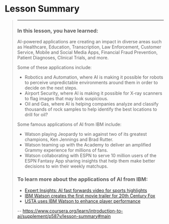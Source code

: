 # Lesson Summary
> 
> * * *
> 
> ### In this lesson, you have learned:
> 
> AI-powered applications are creating an impact in diverse areas such as Healthcare, Education, Transcription, Law Enforcement, Customer Service, Mobile and Social Media Apps, Financial Fraud Prevention, Patient Diagnoses, Clinical Trials, and more.
> 
> Some of these applications include:
> 
> *   Robotics and Automation, where AI is making it possible for robots to perceive unpredictable environments around them in order to decide on the next steps.
> *   Airport Security, where AI is making it possible for X-ray scanners to flag images that may look suspicious.
> *   Oil and Gas, where AI is helping companies analyze and classify thousands of rock samples to help identify the best locations to drill for oil?
> 
> Some famous applications of AI from IBM include:
> 
> *   Watson playing Jeopardy to win against two of its greatest champions, Ken Jennings and Brad Rutter.
> *   Watson teaming up with the Academy to deliver an amplified Grammy experience for millions of fans.
> *   Watson collaborating with ESPN to serve 10 million users of the ESPN Fantasy App sharing insights that help them make better decisions to win their weekly matchups.
> 
> ### To learn more about the applications of AI from IBM:
> 
> *   [Expert Insights: AI fast forwards video for sports highlights](https://www.ibm.com/downloads/cas/XKEPLEJD "AI fast forwards video for sports highlights")
> *   [IBM Watson creates the first movie trailer for 20th Century Fox](https://www.ibm.com/blogs/bluemix/2016/08/ibm-watson-creates-first-movie-trailer/ "IBM Watson creates a movie trailer")
> *   [USTA uses IBM Watson to enhance player performance](https://www.youtube.com/watch?v=CRJm-L-vytU "USTA uses IBM Watson to enhance player performance")
>
> -- https://www.coursera.org/learn/introduction-to-ai/supplement/p587v/lesson-summary#main
